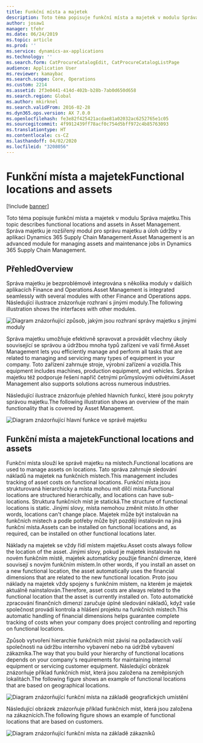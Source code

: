 ```yaml
---
title: Funkční místa a majetek
description: Toto téma popisuje funkční místa a majetek v modulu Správa majetku. Správa majetku je rozšířený modul pro správu majetku a úloh údržby v aplikaci Dynamics 365 Supply Chain Management.
author: josaw1
manager: tfehr
ms.date: 06/24/2019
ms.topic: article
ms.prod: ''
ms.service: dynamics-ax-applications
ms.technology: ''
ms.search.form: CatProcureCatalogEdit, CatProcureCatalogListPage
audience: Application User
ms.reviewer: kamaybac
ms.search.scope: Core, Operations
ms.custom: 2214
ms.assetid: 2f3e0441-414d-402b-b28b-7ab0d650d658
ms.search.region: Global
ms.author: mkirknel
ms.search.validFrom: 2016-02-28
ms.dyn365.ops.version: AX 7.0.0
ms.openlocfilehash: fe3e82f425421acdae81a02032ac6252765e1c05
ms.sourcegitcommit: 4f9912439ff78acf0c754d5bff972c4b85763093
ms.translationtype: HT
ms.contentlocale: cs-CZ
ms.lasthandoff: 04/02/2020
ms.locfileid: "3208056"
---
```

# <a name="functional-locations-and-assets"></a><span data-ttu-id="6f585-104">Funkční místa a majetek</span><span class="sxs-lookup"><span data-stu-id="6f585-104">Functional locations and assets</span></span>

[!include [banner](../../includes/banner.md)]

 

<span data-ttu-id="6f585-105">Toto téma popisuje funkční místa a majetek v modulu Správa majetku.</span><span class="sxs-lookup"><span data-stu-id="6f585-105">This topic describes functional locations and assets in Asset Management.</span></span> <span data-ttu-id="6f585-106">Správa majetku je rozšířený modul pro správu majetku a úloh údržby v aplikaci Dynamics 365 Supply Chain Management.</span><span class="sxs-lookup"><span data-stu-id="6f585-106">Asset Management is an advanced module for managing assets and maintenance jobs in Dynamics 365 Supply Chain Management.</span></span>

## <a name="overview"></a><span data-ttu-id="6f585-107">Přehled</span><span class="sxs-lookup"><span data-stu-id="6f585-107">Overview</span></span>

<span data-ttu-id="6f585-108">Správa majetku je bezproblémově integrována s několika moduly v dalších aplikacích Finance and Operations.</span><span class="sxs-lookup"><span data-stu-id="6f585-108">Asset Management is integrated seamlessly with several modules with other Finance and Operations apps.</span></span> <span data-ttu-id="6f585-109">Následující ilustrace znázorňuje rozhraní s jinými moduly.</span><span class="sxs-lookup"><span data-stu-id="6f585-109">The following illustration shows the interfaces with other modules.</span></span>

![Diagram znázorňující způsob, jakým jsou rozhraní správy majetku s jinými moduly](media/01-overview-image.png)

<span data-ttu-id="6f585-111">Správa majetku umožňuje efektivně spravovat a provádět všechny úkoly související se správou a údržbou mnoha typů zařízení ve vaší firmě.</span><span class="sxs-lookup"><span data-stu-id="6f585-111">Asset Management lets you efficiently manage and perform all tasks that are related to managing and servicing many types of equipment in your company.</span></span> <span data-ttu-id="6f585-112">Toto zařízení zahrnuje stroje, výrobní zařízení a vozidla.</span><span class="sxs-lookup"><span data-stu-id="6f585-112">This equipment includes machines, production equipment, and vehicles.</span></span> <span data-ttu-id="6f585-113">Správa majetku též podporuje řešení napříč četnými průmyslovými odvětvími.</span><span class="sxs-lookup"><span data-stu-id="6f585-113">Asset Management also supports solutions across numerous industries.</span></span>

<span data-ttu-id="6f585-114">Následující ilustrace znázorňuje přehled hlavních funkcí, které jsou pokryty správou majetku.</span><span class="sxs-lookup"><span data-stu-id="6f585-114">The following illustration shows an overview of the main functionality that is covered by Asset Management.</span></span>

![Diagram znázorňující hlavní funkce ve správě majetku](media/02-overview-image.png)

## <a name="functional-locations-and-assets"></a><span data-ttu-id="6f585-116">Funkční místa a majetek</span><span class="sxs-lookup"><span data-stu-id="6f585-116">Functional locations and assets</span></span>

<span data-ttu-id="6f585-117">Funkční místa slouží ke správě majetku na místech.</span><span class="sxs-lookup"><span data-stu-id="6f585-117">Functional locations are used to manage assets on locations.</span></span> <span data-ttu-id="6f585-118">Tato správa zahrnuje sledování nákladů na majetek na funkčních místech.</span><span class="sxs-lookup"><span data-stu-id="6f585-118">This management includes tracking of asset costs on functional locations.</span></span> <span data-ttu-id="6f585-119">Funkční místa jsou strukturovaná hierarchicky a místa mohou mít dílčí místa.</span><span class="sxs-lookup"><span data-stu-id="6f585-119">Functional locations are structured hierarchically, and locations can have sub-locations.</span></span> <span data-ttu-id="6f585-120">Struktura funkčních míst je statická.</span><span class="sxs-lookup"><span data-stu-id="6f585-120">The structure of functional locations is static.</span></span> <span data-ttu-id="6f585-121">Jinými slovy, místa nemohou změnit místo.</span><span class="sxs-lookup"><span data-stu-id="6f585-121">In other words, locations can't change place.</span></span> <span data-ttu-id="6f585-122">Majetek může být instalován na funkčních místech a podle potřeby může být později instalován na jiná funkční místa.</span><span class="sxs-lookup"><span data-stu-id="6f585-122">Assets can be installed on functional locations and, as required, can be installed on other functional locations later.</span></span>

<span data-ttu-id="6f585-123">Náklady na majetek se vždy řídí místem majetku.</span><span class="sxs-lookup"><span data-stu-id="6f585-123">Asset costs always follow the location of the asset.</span></span> <span data-ttu-id="6f585-124">Jinými slovy, pokud je majetek instalován na novém funkčním místě, majetek automaticky použije finanční dimenze, které souvisejí s novým funkčním místem.</span><span class="sxs-lookup"><span data-stu-id="6f585-124">In other words, if you install an asset on a new functional location, the asset automatically uses the financial dimensions that are related to the new functional location.</span></span> <span data-ttu-id="6f585-125">Proto jsou náklady na majetek vždy spojeny s funkčním místem, na kterém je majetek aktuálně nainstalován.</span><span class="sxs-lookup"><span data-stu-id="6f585-125">Therefore, asset costs are always related to the functional location that the asset is  currently installed on.</span></span> <span data-ttu-id="6f585-126">Toto automatické zpracování finančních dimenzí zaručuje úplné sledování nákladů, když vaše společnost provádí kontrola a hlášení projektu na funkčních místech.</span><span class="sxs-lookup"><span data-stu-id="6f585-126">This automatic handling of financial dimensions helps guarantee complete tracking of costs when your company does project controlling and reporting on functional locations.</span></span>

<span data-ttu-id="6f585-127">Způsob vytvoření hierarchie funkčních míst závisí na požadavcích vaší společnosti na údržbu interního vybavení nebo na údržbě vybavení zákazníka.</span><span class="sxs-lookup"><span data-stu-id="6f585-127">The way that you build your hierarchy of functional locations depends on your company's requirements for maintaining internal equipment or servicing customer equipment.</span></span> <span data-ttu-id="6f585-128">Následující obrázek znázorňuje příklad funkčních míst, která jsou založena na zeměpisných lokalitách.</span><span class="sxs-lookup"><span data-stu-id="6f585-128">The following figure shows an example of functional locations that are based on geographical locations.</span></span>

![Diagram znázorňující funkční místa na základě geografických umístění](media/03-overview-image.png)

<span data-ttu-id="6f585-130">Následující obrázek znázorňuje příklad funkčních míst, která jsou založena na zákaznících.</span><span class="sxs-lookup"><span data-stu-id="6f585-130">The following figure shows an example of functional locations that are based on customers.</span></span>

![Diagram znázorňující funkční místa na základě zákazníků](media/04-overview-image.png)
